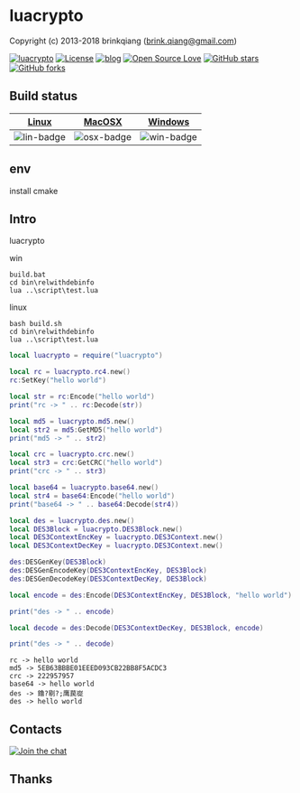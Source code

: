 # luacrypto

Copyright (c) 2013-2018 brinkqiang (brink.qiang@gmail.com)

[![luacrypto](https://img.shields.io/badge/brinkqiang-luacrypto-blue.svg?style=flat-square)](https://github.com/brinkqiang/luacrypto)
[![License](https://img.shields.io/badge/license-MIT-brightgreen.svg)](https://github.com/brinkqiang/luacrypto/blob/master/LICENSE)
[![blog](https://img.shields.io/badge/Author-Blog-7AD6FD.svg)](https://brinkqiang.github.io/)
[![Open Source Love](https://badges.frapsoft.com/os/v3/open-source.png)](https://github.com/brinkqiang)
[![GitHub stars](https://img.shields.io/github/stars/brinkqiang/luacrypto.svg?label=Stars)](https://github.com/brinkqiang/luacrypto) 
[![GitHub forks](https://img.shields.io/github/forks/brinkqiang/luacrypto.svg?label=Fork)](https://github.com/brinkqiang/luacrypto)

## Build status
| [Linux][lin-link] | [MacOSX][osx-link] | [Windows][win-link] |
| :---------------: | :----------------: | :-----------------: |
| ![lin-badge]      | ![osx-badge]       | ![win-badge]        |

[lin-badge]: https://travis-ci.org/brinkqiang/luacrypto.svg?branch=master "Travis build status"
[lin-link]:  https://travis-ci.org/brinkqiang/luacrypto "Travis build status"
[osx-badge]: https://travis-ci.org/brinkqiang/luacrypto.svg?branch=master "Travis build status"
[osx-link]:  https://travis-ci.org/brinkqiang/luacrypto "Travis build status"
[win-badge]: https://ci.appveyor.com/api/projects/status/github/brinkqiang/luacrypto?branch=master&svg=true "AppVeyor build status"
[win-link]:  https://ci.appveyor.com/project/brinkqiang/luacrypto "AppVeyor build status"

## env
install cmake

## Intro
luacrypto

win
```
build.bat
cd bin\relwithdebinfo
lua ..\script\test.lua  
```

linux
```
bash build.sh
cd bin\relwithdebinfo
lua ..\script\test.lua  
```

```lua
local luacrypto = require("luacrypto")

local rc = luacrypto.rc4.new()
rc:SetKey("hello world")

local str = rc:Encode("hello world")
print("rc -> " .. rc:Decode(str))

local md5 = luacrypto.md5.new()
local str2 = md5:GetMD5("hello world")
print("md5 -> " .. str2)

local crc = luacrypto.crc.new()
local str3 = crc:GetCRC("hello world")
print("crc -> " .. str3)

local base64 = luacrypto.base64.new()
local str4 = base64:Encode("hello world")
print("base64 -> " .. base64:Decode(str4))

local des = luacrypto.des.new()
local DES3Block = luacrypto.DES3Block.new()
local DES3ContextEncKey = luacrypto.DES3Context.new()
local DES3ContextDecKey = luacrypto.DES3Context.new()

des:DESGenKey(DES3Block)
des:DESGenEncodeKey(DES3ContextEncKey, DES3Block)
des:DESGenDecodeKey(DES3ContextDecKey, DES3Block)

local encode = des:Encode(DES3ContextEncKey, DES3Block, "hello world")

print("des -> " .. encode)

local decode = des:Decode(DES3ContextDecKey, DES3Block, encode)

print("des -> " .. decode)
```

```output
rc -> hello world
md5 -> 5EB63BBBE01EEED093CB22BB8F5ACDC3
crc -> 222957957
base64 -> hello world
des -> 鑥?剔?;鹰苠嵸
des -> hello world
```
## Contacts

[![Join the chat](https://badges.gitter.im/brinkqiang/luacrypto/Lobby.svg)](https://gitter.im/brinkqiang/luacrypto)

## Thanks
